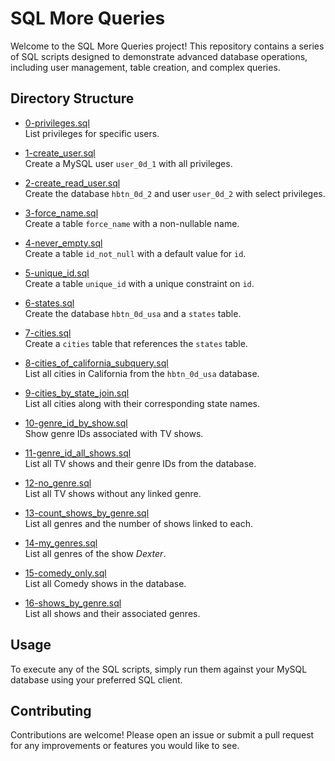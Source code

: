 # SQL More Queries

Welcome to the SQL More Queries project! This repository contains a series of SQL scripts designed to demonstrate advanced database operations, including user management, table creation, and complex queries.

## Directory Structure

- [0-privileges.sql](0-privileges.sql)  
  List privileges for specific users.

- [1-create_user.sql](1-create_user.sql)  
  Create a MySQL user `user_0d_1` with all privileges.

- [2-create_read_user.sql](2-create_read_user.sql)  
  Create the database `hbtn_0d_2` and user `user_0d_2` with select privileges.

- [3-force_name.sql](3-force_name.sql)  
  Create a table `force_name` with a non-nullable name.

- [4-never_empty.sql](4-never_empty.sql)  
  Create a table `id_not_null` with a default value for `id`.

- [5-unique_id.sql](5-unique_id.sql)  
  Create a table `unique_id` with a unique constraint on `id`.

- [6-states.sql](6-states.sql)  
  Create the database `hbtn_0d_usa` and a `states` table.

- [7-cities.sql](7-cities.sql)  
  Create a `cities` table that references the `states` table.

- [8-cities_of_california_subquery.sql](8-cities_of_california_subquery.sql)  
  List all cities in California from the `hbtn_0d_usa` database.

- [9-cities_by_state_join.sql](9-cities_by_state_join.sql)  
  List all cities along with their corresponding state names.

- [10-genre_id_by_show.sql](10-genre_id_by_show.sql)  
  Show genre IDs associated with TV shows.

- [11-genre_id_all_shows.sql](11-genre_id_all_shows.sql)  
  List all TV shows and their genre IDs from the database.

- [12-no_genre.sql](12-no_genre.sql)  
  List all TV shows without any linked genre.

- [13-count_shows_by_genre.sql](13-count_shows_by_genre.sql)  
  List all genres and the number of shows linked to each.

- [14-my_genres.sql](14-my_genres.sql)  
  List all genres of the show *Dexter*.

- [15-comedy_only.sql](15-comedy_only.sql)  
  List all Comedy shows in the database.

- [16-shows_by_genre.sql](16-shows_by_genre.sql)  
  List all shows and their associated genres.

## Usage

To execute any of the SQL scripts, simply run them against your MySQL database using your preferred SQL client.

## Contributing

Contributions are welcome! Please open an issue or submit a pull request for any improvements or features you would like to see.